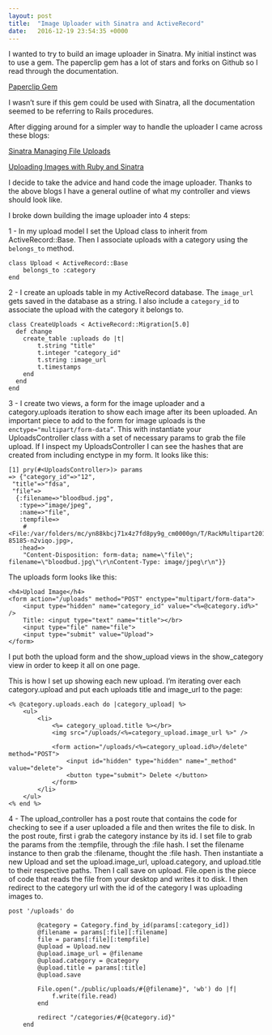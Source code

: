 ```yaml
---
layout: post
title:  "Image Uploader with Sinatra and ActiveRecord"
date:   2016-12-19 23:54:35 +0000
---
```



I wanted to try to build an image uploader in Sinatra. My initial instinct was to use a gem. The paperclip gem has a lot of stars and forks on Github so I read through the documentation. 

[Paperclip Gem](https://github.com/thoughtbot/paperclip)

I wasn’t sure if this gem could be used with Sinatra, all the documentation seemed to be referring to Rails procedures.

After digging around for a simpler way to handle the uploader I came across these blogs:

[Sinatra Managing File Uploads](http://azemoh.com/2016/05/17/sinatra-managing-file-uploads/)

[Uploading Images with Ruby and Sinatra](http://www.gideondsouza.com/blog/uploading-images-with-ruby-and-sinatra/)

I decide to take the advice and hand code the image uploader. Thanks to the above blogs I have a general outline of what my controller and views should look like. 

I broke down building the image uploader into 4 steps:

1 - In my upload model I set the Upload class to inherit from ActiveRecord::Base. Then I associate uploads with a category using the `belongs_to` method.

```
class Upload < ActiveRecord::Base
	belongs_to :category
end
```

2 - I create an uploads table in my ActiveRecord database. The `image_url` gets saved in the database as a string. I also include a `category_id` to associate the upload with the category it belongs to.

```
class CreateUploads < ActiveRecord::Migration[5.0]
  def change
  	create_table :uploads do |t|
  		t.string "title"
    	t.integer "category_id"
    	t.string :image_url
    	t.timestamps
  	end
  end
end
```

3 - I create two views, a form for the image uploader and a category.uploads iteration to show each image after its been uploaded. An important piece to add to the form for image uploads is the 
`enctype="multipart/form-data”`. This with instantiate your UploadsController class with a set of necessary params to grab the file upload. If I inspect my UploadsController I can see the hashes that are created from including enctype in my form. It looks like this:

```
[1] pry(#<UploadsController>)> params
=> {"category_id"=>"12",
 "title"=>"fdsa",
 "file"=>
  {:filename=>"bloodbud.jpg",
   :type=>"image/jpeg",
   :name=>"file",
   :tempfile=>
    #<File:/var/folders/mc/yn88kbcj71x4z7fd8py9g_cm0000gn/T/RackMultipart20161219-85185-n2viqo.jpg>,
   :head=>
    "Content-Disposition: form-data; name=\"file\"; filename=\"bloodbud.jpg\"\r\nContent-Type: image/jpeg\r\n"}}
```

The uploads form looks like this:

```
<h4>Upload Image</h4>
<form action="/uploads" method="POST" enctype="multipart/form-data">
	<input type="hidden" name="category_id" value="<%=@category.id%>" />
	Title: <input type="text" name="title"></br>
	<input type="file" name="file">
	<input type="submit" value="Upload">
</form>
```

I put both the upload form and the show_upload views in the show_category view in order to keep it all on one page. 

This is how I set up showing each new upload. I’m iterating over each category.upload and put each uploads title and image_url to the page:


```
<% @category.uploads.each do |category_upload| %>
	<ul>
		<li>
			<%= category_upload.title %></br>
			<img src="/uploads/<%=category_upload.image_url %>" />

			<form action="/uploads/<%=category_upload.id%>/delete" method="POST">
				<input id="hidden" type="hidden" name="_method" value="delete">
				<button type="submit"> Delete </button>
			</form>
		</li>
	</ul>
<% end %>
```

4 - The upload_controller has a post route that contains the code for checking to see if a user uploaded a file and then writes the file to disk. In the post route, first i grab the category instance by its id. I set file to grab the params from the :tempfile, through the :file hash. I set the filename instance to then grab the :filename, thought the :file hash. Then instantiate a new Upload and set the upload.image_url, upload.category, and upload.title to their respective paths. Then I call save on upload. File.open is the piece of code that reads the file from your desktop and writes it to disk. I then redirect to the category url with the id of the category I was uploading images to. 

```
post '/uploads' do
		
		@category = Category.find_by_id(params[:category_id])
		@filename = params[:file][:filename]
  		file = params[:file][:tempfile]
  		@upload = Upload.new
  		@upload.image_url = @filename
  		@upload.category = @category 
  		@upload.title = params[:title]
  		@upload.save
  		
  		File.open("./public/uploads/#{@filename}", 'wb') do |f|
    		f.write(file.read)
  		end

		redirect "/categories/#{@category.id}"
	end

```






